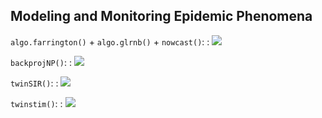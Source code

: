 ## Modeling and Monitoring Epidemic Phenomena

<!-- `algo.glrnb()`: -->
<!-- : ![](man/figures/survlr.png) -->

`algo.farrington()` + `algo.glrnb()` + `nowcast()`:
: ![](man/figures/detectandnowcast.png)

`backprojNP()`:
: ![](man/figures/backproj.png)

`twinSIR()`:
: ![](man/figures/mpbb-intensity.png)

`twinstim()`:
: ![](man/figures/imdepifit.png)
